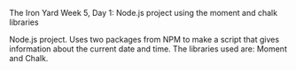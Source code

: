 The Iron Yard Week 5, Day 1: Node.js project using the moment and chalk libraries

Node.js project. Uses two packages from NPM to make a script that gives information about the current date and time. The libraries used are: Moment and Chalk.
